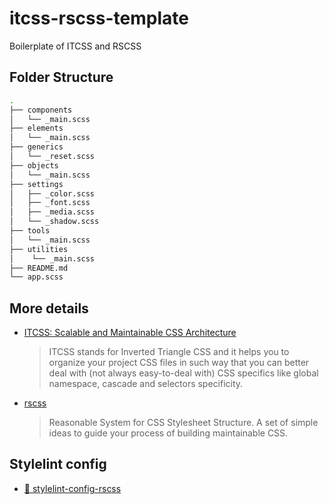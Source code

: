 # itcss-rscss-template

Boilerplate of ITCSS and RSCSS

## Folder Structure

```bash
.
├── components
│   └── _main.scss
├── elements
│   └── _main.scss
├── generics
│   └── _reset.scss
├── objects
│   └── _main.scss
├── settings
│   ├── _color.scss
│   ├── _font.scss
│   ├── _media.scss
│   └── _shadow.scss
├── tools
│   └── _main.scss
├── utilities
│    └── _main.scss
├── README.md
└── app.scss
```

## More details

- [ITCSS: Scalable and Maintainable CSS Architecture](https://www.xfive.co/blog/itcss-scalable-maintainable-css-architecture/)
  > ITCSS stands for Inverted Triangle CSS and it helps you to organize your project CSS files in such way that you can better deal with (not always easy-to-deal with) CSS specifics like global namespace, cascade and selectors specificity.
- [rscss](https://rscss.io/)
  > Reasonable System for CSS Stylesheet Structure.
  > A set of simple ideas to guide your process of building maintainable CSS.

## Stylelint config

- [📄 stylelint-config-rscss](https://github.com/Masaki-Yamanaka/stylelint-config-rscss)
